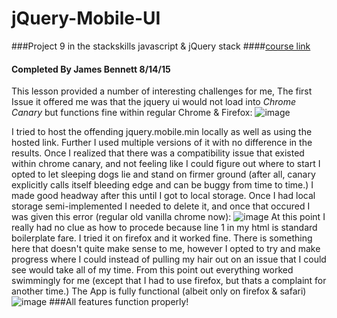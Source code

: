 # jQuery-Mobile-UI
###Project 9 in the stackskills javascript &amp; jQuery stack
####[course link](http://stackskills.com/courses/projects-in-javascript-jquery/lectures/136636)
#### Completed By James Bennett 8/14/15
This lesson provided a number of interesting challenges for me, The first Issue it offered me was that the jquery ui would not load into <em>Chrome Canary</em> but functions fine within regular Chrome & Firefox:
![image](https://cloud.githubusercontent.com/assets/12467136/9285945/3790f348-42a0-11e5-94d7-1bce9afa2e91.png)


I tried to host the offending jquery.mobile.min locally as well as using the hosted link. Further I used multiple versions of it with no difference in the results.
Once I realized that there was a compatibility issue that existed within chrome canary, and not feeling like I could figure out where to start I opted to let sleeping dogs lie and stand on firmer ground (after all, canary explicitly calls itself bleeding edge and can be buggy from time to time.)
I made good headway after this until I got to local storage.  Once I had local storage semi-implemented I needed to delete it, and once that occured I was given this error (regular old vanilla chrome now):
![image](https://cloud.githubusercontent.com/assets/12467136/9285903/9dbb4dae-429f-11e5-8d0a-665a5ae87735.png) 
At this point I really had no clue as how to procede because line 1 in my html is standard boilerplate fare. I tried it on firefox and it worked fine. There is something here that doesn't quite make sense to me, however I opted to try and make progress where I could instead of pulling my hair out on an issue that I could see would take all of my time.  From this point out everything worked swimmingly for me (except that I had to use firefox, but thats a complaint for another time.)  The App is fully functional (albeit only on firefox & safari)
![image](https://cloud.githubusercontent.com/assets/12467136/9286017/ecc6d1f6-42a0-11e5-8544-2fed8d421fca.png)
###All features function properly!